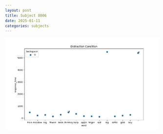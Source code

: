 ```yaml
---
layout: post
title: Subject 8006
date: 2025-01-11
categories: subjects
---
```


![](data/8006/run-17/8006_rt_acc_fuzzy_delay.png)
